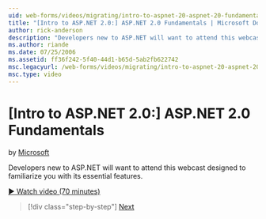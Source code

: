 ```yaml
---
uid: web-forms/videos/migrating/intro-to-aspnet-20-aspnet-20-fundamentals
title: "[Intro to ASP.NET 2.0:] ASP.NET 2.0 Fundamentals | Microsoft Docs"
author: rick-anderson
description: "Developers new to ASP.NET will want to attend this webcast designed to familiarize you with its essential features."
ms.author: riande
ms.date: 07/25/2006
ms.assetid: ff36f242-5f40-44d1-b65d-5ab2fb622742
msc.legacyurl: /web-forms/videos/migrating/intro-to-aspnet-20-aspnet-20-fundamentals
msc.type: video
---
```

# [Intro to ASP.NET 2.0:] ASP.NET 2.0 Fundamentals

by [Microsoft](https://github.com/microsoft)

Developers new to ASP.NET will want to attend this webcast designed to familiarize you with its essential features.

[&#9654; Watch video (70 minutes)](https://channel9.msdn.com/Blogs/ASP-NET-Site-Videos/intro-to-aspnet-20-aspnet-20-fundamentals)

> [!div class="step-by-step"]
> [Next](intro-to-aspnet-20-user-interface-elements.md)
